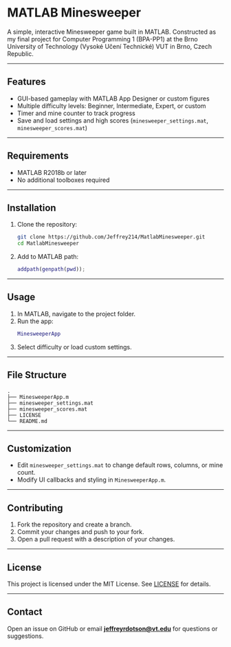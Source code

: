 # MATLAB Minesweeper

A simple, interactive Minesweeper game built in MATLAB.
Constructed as my final project for Computer Programming 1 (BPA-PP1) at the Brno University of Technology (Vysoké Učení Technické) VUT in Brno, Czech Republic.

---

## Features

- GUI-based gameplay with MATLAB App Designer or custom figures
- Multiple difficulty levels: Beginner, Intermediate, Expert, or custom
- Timer and mine counter to track progress
- Save and load settings and high scores (`minesweeper_settings.mat`, `minesweeper_scores.mat`)

---

## Requirements

- MATLAB R2018b or later
- No additional toolboxes required

---

## Installation

1. Clone the repository:
   ```bash
   git clone https://github.com/Jeffrey214/MatlabMinesweeper.git
   cd MatlabMinesweeper
   ```
2. Add to MATLAB path:
   ```matlab
   addpath(genpath(pwd));
   ```

---

## Usage

1. In MATLAB, navigate to the project folder.
2. Run the app:
   ```matlab
   MinesweeperApp
   ```
3. Select difficulty or load custom settings.

---

## File Structure

```
.
├── MinesweeperApp.m
├── minesweeper_settings.mat
├── minesweeper_scores.mat
├── LICENSE
└── README.md
```

---

## Customization

- Edit `minesweeper_settings.mat` to change default rows, columns, or mine count.
- Modify UI callbacks and styling in `MinesweeperApp.m`.

---

## Contributing

1. Fork the repository and create a branch.
2. Commit your changes and push to your fork.
3. Open a pull request with a description of your changes.

---

## License

This project is licensed under the MIT License. See [LICENSE](LICENSE) for details.

---

## Contact

Open an issue on GitHub or email **jeffreyrdotson@vt.edu** for questions or suggestions.

